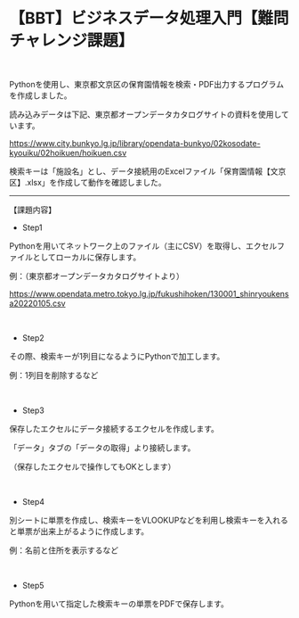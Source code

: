 # 【BBT】ビジネスデータ処理入門【難問チャレンジ課題】

<br/>

Pythonを使用し、東京都文京区の保育園情報を検索・PDF出力するプログラムを作成しました。

読み込みデータは下記、東京都オープンデータカタログサイトの資料を使用しています。

https://www.city.bunkyo.lg.jp/library/opendata-bunkyo/02kosodate-kyouiku/02hoikuen/hoikuen.csv

検索キーは「施設名」とし、データ接続用のExcelファイル「保育園情報【文京区】.xlsx」を作成して動作を確認しました。

***

【課題内容】

- Step1

Pythonを用いてネットワーク上のファイル（主にCSV）を取得し、エクセルファイルとしてローカルに保存します。

例：（東京都オープンデータカタログサイトより）

https://www.opendata.metro.tokyo.lg.jp/fukushihoken/130001_shinryoukensa20220105.csv

<br/>

- Step2

その際、検索キーが1列目になるようにPythonで加工します。

例：1列目を削除するなど

<br/>
 
- Step3

保存したエクセルにデータ接続するエクセルを作成します。

「データ」タブの「データの取得」より接続します。

（保存したエクセルで操作してもOKとします）

<br/>
 
- Step4

別シートに単票を作成し、検索キーをVLOOKUPなどを利用し検索キーを入れると単票が出来上がるように作成します。

例：名前と住所を表示するなど

<br/>
 
- Step5

Pythonを用いて指定した検索キーの単票をPDFで保存します。
